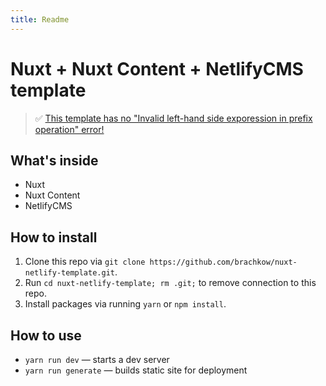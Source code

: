 ```yaml
---
title: Readme
---
```


# Nuxt + Nuxt Content + NetlifyCMS template

> ✅ [This template has no "Invalid left-hand side exporession in prefix operation" error!](https://github.com/netlify/netlify-cms/issues/2659)

## What's inside
- Nuxt
- Nuxt Content
- NetlifyCMS

## How to install
1. Clone this repo via `git clone https://github.com/brachkow/nuxt-netlify-template.git`.
2. Run `cd nuxt-netlify-template; rm .git;` to remove connection to this repo.
3. Install packages via running `yarn` or `npm install`.

## How to use
- `yarn run dev` — starts a dev server
- `yarn run generate` — builds static site for deployment